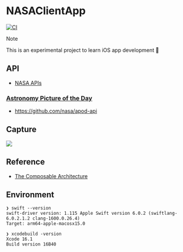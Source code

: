 # NASAClientApp

[![CI](https://github.com/ski-u/nasa-client-app/actions/workflows/tests.yml/badge.svg)](https://github.com/ski-u/nasa-client-app/actions/workflows/tests.yml)

> [!note]
> This is an experimental project to learn iOS app development :apple:

## API
- [NASA APIs](https://api.nasa.gov)

### [Astronomy Picture of the Day](https://apod.nasa.gov/apod/astropix.html)
- https://github.com/nasa/apod-api

## Capture
![](https://github.com/ski-u/NASAClientApp/assets/37182704/ff5aff04-b225-419d-b7ab-e201f74fef40)

## Reference
- [The Composable Architecture](https://github.com/pointfreeco/swift-composable-architecture)

## Environment
```
❯ swift --version                                                    
swift-driver version: 1.115 Apple Swift version 6.0.2 (swiftlang-6.0.2.1.2 clang-1600.0.26.4)
Target: arm64-apple-macosx15.0
```

```
❯ xcodebuild -version
Xcode 16.1
Build version 16B40
```
